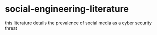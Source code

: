 # social-engineering-literature
this literature details the prevalence of social media as a cyber security threat
